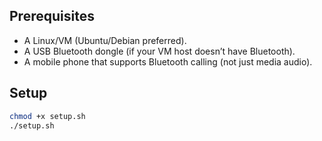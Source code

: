 ## Prerequisites

- A Linux/VM (Ubuntu/Debian preferred).
- A USB Bluetooth dongle (if your VM host doesn’t have Bluetooth).
- A mobile phone that supports Bluetooth calling (not just media audio).

## Setup

```sh
chmod +x setup.sh
./setup.sh
```
